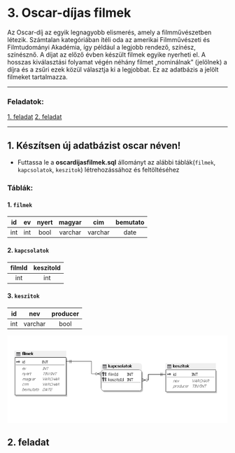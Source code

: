 # 3. Oscar-díjas filmek 

Az Oscar-díj az egyik legnagyobb elismerés, amely a filmművészetben létezik. Számtalan
kategóriában ítéli oda az amerikai Filmművészeti és Filmtudományi Akadémia, így például a
legjobb rendező, színész, színésznő. A díjat az előző évben készült filmek egyike nyerheti el.
A hosszas kiválasztási folyamat végén néhány filmet „nominálnak” (jelölnek) a díjra és a zsűri
ezek közül választja ki a legjobbat. Ez az adatbázis a jelölt filmeket tartalmazza. 

---
### Feladatok:
[1. feladat](#1-készítsen-új-adatbázist-oscar-néven)
[2. feladat](#2-feladat)


---
## 1. Készítsen új adatbázist oscar néven!
- Futtassa le a **oscardijasfilmek.sql** állományt az alábbi táblák(`filmek`, `kapcsolatok`, `keszitok`) létrehozássához és feltöltéséhez

### Táblák:
#### 1. `filmek`

| id  | ev  | nyert | magyar  | cim     | bemutato |
| :-: | :-: | :---: | :-----: | :-----: | :------: |
| int | int | bool  | varchar | varchar | date     |

#### 2. `kapcsolatok`

| filmId | keszitoId |
| :----: | :-------: |
| int    | int       |

#### 3. `keszitok`

| id  | nev     | producer |
| :-: | :-----: | :------: |
| int | varchar | bool     |

![táblák](oscardijabra_javitott.png)

## 2. feladat
